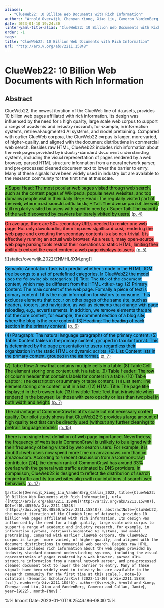 ```yaml
---
aliases:
  - "ClueWeb22: 10 Billion Web Documents with Rich Information"
authors: "Arnold Overwijk, Chenyan Xiong, Xiao Liu, Cameron VandenBerg, Jamie Callan"
date: 2023-01-10 19:24:30
linter-yaml-title-alias: "ClueWeb22: 10 Billion Web Documents with Rich Information"
order: -1
tags: 
title: "ClueWeb22: 10 Billion Web Documents with Rich Information"
url: "http://arxiv.org/abs/2211.15848"
---
```


# ClueWeb22: 10 Billion Web Documents with Rich Information

## Abstract

ClueWeb22, the newest iteration of the ClueWeb line of datasets, provides 10 billion web pages affiliated with rich information. Its design was influenced by the need for a high quality, large scale web corpus to support a range of academic and industry research, for example, in information systems, retrieval-augmented AI systems, and model pretraining. Compared with earlier ClueWeb corpora, the ClueWeb22 corpus is larger, more varied, of higher-quality, and aligned with the document distributions in commercial web search. Besides raw HTML, ClueWeb22 includes rich information about the web pages provided by industry-standard document understanding systems, including the visual representation of pages rendered by a web browser, parsed HTML structure information from a neural network parser, and pre-processed cleaned document text to lower the barrier to entry. Many of these signals have been widely used in industry but are available to the research community for the first time at this scale.

<mark style="background: #5fb236">• Super Head: The most popular web pages visited through web search, such as the content pages of Wikipedia, popular news websites, and top domains people visit in their daily life; • Head: The regularly visited part of the web, where most search traffic lands; • Tail: The diverse part of the web still regularly visited by users with specific needs; • Super Tail: The majority of the web discovered by crawlers but barely visited by users.</mark> [(p. 4)](zotero://open-pdf/library/items/YMAD5HKL?page=4)

<mark style="background: #ff6666">On average, there are 50+ secondary URLs needed to render one web page. Not only downloading them imposes significant cost, rendering the web page and executing the secondary contents is also non-trivial. It is effectively running an actual web browser. As a result, many open-source web page parsing tools restrict their operations to static HTML, limiting their ability to extract the exact content a web page displays to users.</mark> [(p. 5)](zotero://open-pdf/library/items/YMAD5HKL?page=5)

![[statics/overwijk_2022/ZNMHL8XM.png]]

<mark style="background: #2ea8e5">Semantic Annotation Task is to predict whether a node in the HTML DOM tree belongs to a set of predefined categories. In ClueWeb22 the model uses the following six categories: (1) Title: The title of the document content, which may be different from the HTML &lt;title&gt; tag. (2) Primary Content: The main content of the web page. Formally a piece of text is primary content if it is the main information for visitors to consume. This excludes elements that occur on other pages of the same site, such as headers, footers, and navigation, as well as elements that change with page reloading, e.g., advertisements. In addition, we remove elements that are not the core content, for example, the comment section of a blog site, where the blog is the core content. (3) Heading: The heading of each section in the primary content.</mark> [(p. 6)](zotero://open-pdf/library/items/YMAD5HKL?page=6)

<mark style="background: #2ea8e5">(4) Paragraph: The natural language paragraphs of the primary content. (5) Table: Content tables in the primary content, grouped in tabular format. This is determined by the page presentation to users, regardless their organization in the static HTML or dynamic scripts. (6) List: Content lists in the primary content, grouped in the list format.</mark> [(p. 7)](zotero://open-pdf/library/items/YMAD5HKL?page=7)

<mark style="background: #5fb236">(7) Table Row: A row that contains multiple cells in a table. (8) Table Cell: The element storing one content unit in a table. (9) Table Header: The row or column header that contains labels for content in a table. (10) Table Caption: The description or summary of table content. (11) List Item: The element storing one content unit in a list. (12) HTML Title: The page title displayed in the browser tab. (13) Invisible Text: Text that is invisible when rendered in the browser, i.e. those with zero opacity or less than two pixel in both width and height.</mark> [(p. 7)](zotero://open-pdf/library/items/YMAD5HKL?page=7)

<mark style="background: #5fb236">The advantage of CommonCrawl is at its scale but not necessary content quality. Our pilot study shows that ClueWeb22-B provides a large amount of high quality text that can be directly used (without any further cleaning) to pretrain language models.</mark> [(p. 15)](zotero://open-pdf/library/items/YMAD5HKL?page=15)

<mark style="background: #5fb236">There is no single best definition of web page importance. Nevertheless, the frequency of websites in CommonCrawl is unlikely to be aligned with their frequency of being visited by web search users. For example, it is doubtful web users now spend more time on amazonaws.com than on amazon.com. According to a recent discussion from a CommonCrawl contributor [24], the domain rank of CommonCrawl has around 33% overlap with the general web traffic estimated by DNS providers. In comparison, ClueWeb22 is designed to reflect the distribution of search engine traffic and its top websites align with our intuitions of search user behaviors.</mark> [(p. 17)](zotero://open-pdf/library/items/YMAD5HKL?page=17)

```
@article{Overwijk_Xiong_Liu_VandenBerg_Callan_2022, title={ClueWeb22: 10 Billion Web Documents with Rich Information}, url={[http://arxiv.org/abs/2211.15848](http://arxiv.org/abs/2211.15848)}, DOI={[10.48550/arXiv.2211.15848](https://doi.org/10.48550/arXiv.2211.15848)}, abstractNote={ClueWeb22, the newest iteration of the ClueWeb line of datasets, provides 10 billion web pages affiliated with rich information. Its design was influenced by the need for a high quality, large scale web corpus to support a range of academic and industry research, for example, in information systems, retrieval-augmented AI systems, and model pretraining. Compared with earlier ClueWeb corpora, the ClueWeb22 corpus is larger, more varied, of higher-quality, and aligned with the document distributions in commercial web search. Besides raw HTML, ClueWeb22 includes rich information about the web pages provided by industry-standard document understanding systems, including the visual representation of pages rendered by a web browser, parsed HTML structure information from a neural network parser, and pre-processed cleaned document text to lower the barrier to entry. Many of these signals have been widely used in industry but are available to the research community for the first time at this scale.}, note={0 citations (Semantic Scholar/arXiv) [2022-11-30] arXiv:2211.15848 [cs]}, number={arXiv:2211.15848}, author={Overwijk, Arnold and Xiong, Chenyan and Liu, Xiao and VandenBerg, Cameron and Callan, Jamie}, year={2022}, month={Nov} }
```

%% Import Date: 2023-01-10T19:25:46.186-08:00 %%
